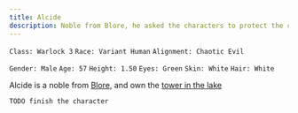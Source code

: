 ```yaml
---
title: Alcide
description: Noble from Blore, he asked the characters to protect the caravan to the tower
---
```


`Class: Warlock 3` `Race: Variant Human` `Alignment: Chaotic Evil`

`Gender: Male` `Age: 57` `Height: 1.50` `Eyes: Green` `Skin: White` `Hair: White`

Alcide is a noble from [Blore](/places/blore), and own the [tower in the lake](/places/tower)

`TODO finish the character`

